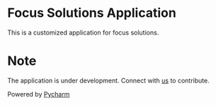 # Focus Solutions Application

This is a customized application for focus solutions.

# Note
The application is under development. Connect with [us](mailto:nayan@crazyideas.co.in?subject=Contribute) to contribute.

Powered by [Pycharm](https://www.jetbrains.com/?from=TPFAnalyzer)